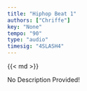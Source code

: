 ```yaml
---
title: "Hiphop Beat 1"
authors: ["Chriffe"]
key: "None"
tempo: "90"
type: "audio"
timesig: "4SLASH4"
---
```

{{< md >}}

<!-- TODO: Add a description here -->
No Description Provided!
